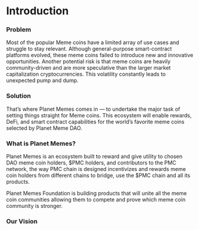 # Introduction

### **Problem**

Most of the popular Meme coins have a limited array of use cases and struggle to stay relevant. Although general-purpose smart-contract platforms evolved, these meme coins failed to introduce new and innovative opportunities. Another potential risk is that meme coins are heavily community-driven and are more speculative than the larger market capitalization cryptocurrencies. This volatility constantly leads to unexpected pump and dump.

### **Solution**

That’s where Planet Memes comes in — to undertake the major task of setting things straight for Meme coins. This ecosystem will enable rewards, DeFi, and smart contract capabilities for the world’s favorite meme coins selected by Planet Meme DAO.

### **What is Planet Memes?**

Planet Memes is an ecosystem built to reward and give utility to chosen DAO meme coin holders, $PMC holders, and contributors to the PMC network, the way PMC chain is designed incentivizes and rewards meme coin holders from different chains to bridge, use the $PMC chain and all its products.

Planet Memes Foundation is building products that will unite all the meme coin communities allowing them to compete and prove which meme coin community is stronger.

### **Our Vision**
